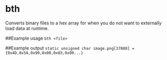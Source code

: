 # bth
Converts binary files to a hex array for when you do not want to externally load data at runtime.

##Example usage
`bth <file>`

##Example output
`static unsigned char image.png[37888] = {0x4D,0x5A,0x90,0x00,0x03,0x00...}`
